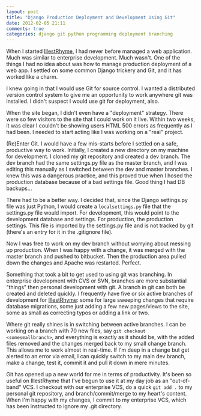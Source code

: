 ```yaml
---
layout: post
title: "Django Production Deployment and Development Using Git"
date: 2012-02-05 21:11
comments: true
categories: django git python programming deployment branching
---
```


When I started [IllestRhyme](http://www.illestrhyme.com), I had never before managed a web application. Much was similar to enterprise development. Much wasn't. One of the things I had no idea about was how to manage production deployment of a web app. I settled on some common Django trickery and Git, and it has worked like a charm.

I knew going in that I would use Git for source control. I wanted a distributed version control system to give me an opportunity to work anywhere git was installed. I didn't suspect I would use git for deployment, also. 

When the site began, I didn't even have a "deployment" strategy. There were so few visitors to the site that I could work on it live. Within two weeks, it was clear I couldn't be showing users HTML 500 errors as frequently as I had been. I needed to start acting like I was working on a "real" project.

(Re)Enter Git. <!-- more -->I would have a few mis-starts before I settled on a safe, productive way to work. Initially, I created a new directory on my machine for development. I cloned my git repository and created a dev branch. The dev branch had the same settings.py file as the master branch, and I was editing this manually as I switched between the dev and master branches. I knew this was a dangerous practice, and this proved true when I hosed the production database because of a bad settings file. Good thing I had DB backups... 

There had to be a better way. I decided that, since the Django settings.py file was just Python, I would create a `localsettings.py` file that the settings.py file would import. For development, this would point to the development database and settings. For production, the production settings. This file is imported by the settings.py file and is not tracked by git (there's an entry for it in the .gitignore file).

Now I was free to work on my dev branch without worrying about messing up production. When I was happy with a change, it was merged with the master branch and pushed to bitbucket. Then the production area pulled down the changes and Apache was restarted. Perfect.

Something that took a bit to get used to using git was branching. In enterprise development with CVS or SVN, branches are more substantial "things" then personal development with git. A branch in git can both be created and deleted quickly. I frequently have five or six active branches of development for [IllestRhyme](http://www.illestrhyme.com): some for large sweeping changes that require database migrations, some just adding a few new pages/views to the site, some as small as correcting typos or adding a link or two. 

Where git really shines is in switching between active branches. I can be working on a branch with 70 new files, say `git checkout <somesmallbranch>`, and everything is exactly as it should be, with the added files removed and the changes merged back to my small change branch. This allows me to work almost in real-time. If I'm deep in a change but get alerted to an error via email, I can quickly switch to my main dev branch, make a change, test it, commit it and pull it down in mere minutes.

Git has opened up a new world for me in terms of productivity. It's been so useful on IllestRhyme that I've begun to use it at my day job as an "out-of-band" VCS. I checkout with our enterprise VCS, do a quick `git add .` to my personal git repository, and branch/commit/merge to my heart's content. When I'm happy with my changes, I commit to my enterprise VCS, which has been instructed to ignore my .git directory. 
